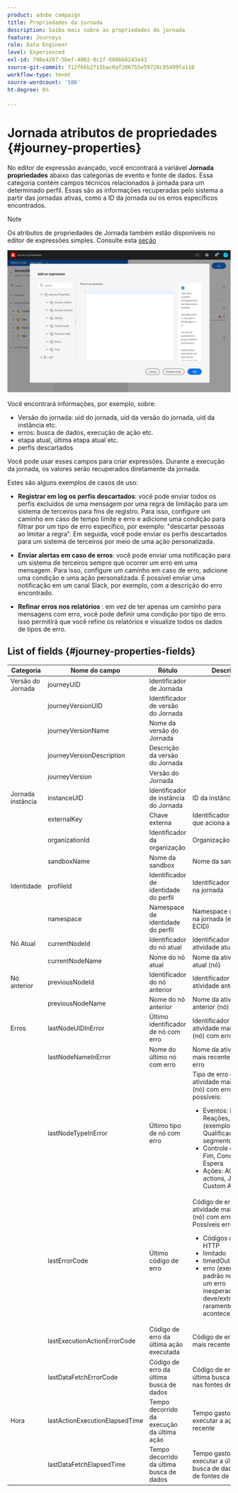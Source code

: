 ```yaml
---
product: adobe campaign
title: Propriedades da jornada
description: Saiba mais sobre as propriedades do jornada
feature: Journeys
role: Data Engineer
level: Experienced
exl-id: 798e4207-5bef-4002-9c1f-608bb6243e43
source-git-commit: 712f66b2715bac0af206755e59728c95499fa110
workflow-type: tm+mt
source-wordcount: '586'
ht-degree: 6%

---
```


# Jornada atributos de propriedades {#journey-properties}

No editor de expressão avançado, você encontrará a variável **Jornada propriedades** abaixo das categorias de evento e fonte de dados. Essa categoria contém campos técnicos relacionados à jornada para um determinado perfil. Essas são as informações recuperadas pelo sistema a partir das jornadas ativas, como a ID da jornada ou os erros específicos encontrados.

>[!NOTE]
>
>Os atributos de propriedades de Jornada também estão disponíveis no editor de expressões simples. Consulte esta [seção](../building-journeys/condition-activity.md#about_condition)

![](../assets/journey-properties.png)

Você encontrará informações, por exemplo, sobre:

* Versão do jornada: uid do jornada, uid da versão do jornada, uid da instância etc.
* erros: busca de dados, execução de ação etc.
* etapa atual, última etapa atual etc.
* perfis descartados

Você pode usar esses campos para criar expressões. Durante a execução da jornada, os valores serão recuperados diretamente da jornada.

Estes são alguns exemplos de casos de uso:

* **Registrar em log os perfis descartados**: você pode enviar todos os perfis excluídos de uma mensagem por uma regra de limitação para um sistema de terceiros para fins de registro. Para isso, configure um caminho em caso de tempo limite e erro e adicione uma condição para filtrar por um tipo de erro específico, por exemplo: &quot;descartar pessoas ao limitar a regra&quot;. Em seguida, você pode enviar os perfis descartados para um sistema de terceiros por meio de uma ação personalizada.

* **Enviar alertas em caso de erros**: você pode enviar uma notificação para um sistema de terceiros sempre que ocorrer um erro em uma mensagem. Para isso, configure um caminho em caso de erro, adicione uma condição e uma ação personalizada. É possível enviar uma notificação em um canal Slack, por exemplo, com a descrição do erro encontrado.

* **Refinar erros nos relatórios** : em vez de ter apenas um caminho para mensagens com erro, você pode definir uma condição por tipo de erro. Isso permitirá que você refine os relatórios e visualize todos os dados de tipos de erro.

## List of fields {#journey-properties-fields}

| Categoria | Nome do campo | Rótulo | Descrição |
|---|---|---|------------|
| Versão do Jornada | journeyUID | Identificador de Jornada |  |
|  | journeyVersionUID | Identificador de versão do Jornada |  |
|  | journeyVersionName | Nome da versão do Jornada |  |
|  | journeyVersionDescription | Descrição da versão do Jornada |  |
|  | journeyVersion | Versão do Jornada |  |
| Jornada instância | instanceUID | Identificador de instância do Jornada | ID da instância |
|  | externalKey | Chave externa | Identificador individual que aciona a jornada |
|  | organizationId | Identificador da organização | Organização da marca |
|  | sandboxName | Nome da sandbox | Nome da sandbox |
| Identidade | profileId | Identificador de identidade do perfil | Identificador do perfil na jornada |
|  | namespace | Namespace de identidade do perfil | Namespace do perfil na jornada (exemplo: ECID) |
| Nó Atual | currentNodeId | Identificador do nó atual | Identificador da atividade atual (nó) |
|  | currentNodeName | Nome do nó atual | Nome da atividade atual (nó) |
| Nó anterior | previousNodeId | Identificador do nó anterior | Identificador da atividade anterior (nó) |
|  | previousNodeName | Nome do nó anterior | Nome da atividade anterior (nó) |
| Erros | lastNodeUIDInError | Último identificador de nó com erro | Identificador da atividade mais recente (nó) com erro |
|  | lastNodeNameInError | Nome do último nó com erro | Nome da atividade mais recente (nó) com erro |
|  | lastNodeTypeInError | Último tipo de nó com erro | Tipo de erro da atividade mais recente (nó) com erro. Tipos possíveis:<ul><li>Eventos: Eventos, Reações, SQ (exemplo: Qualificação de segmento)</li><li>Controle de fluxo: Fim, Condição, Espera</li><li>Ações: ACS actions, Jump, Custom Action</li></ul> |
|  | lastErrorCode | Último código de erro | Código de erro da atividade mais recente (nó) com erro. Possíveis erros: <ul><li>Códigos de erro HTTP</li><li>limitado</li><li>timedOut</li><li>erro (exemplo: padrão no caso de um erro inesperado. Não deve/extremamente raramente acontece)</li></ul> |
|  | lastExecutionActionErrorCode | Código de erro da última ação executada | Código de erro da ação mais recente com erro |
|  | lastDataFetchErrorCode | Código de erro da última busca de dados | Código de erro da última busca de dados nas fontes de dados |
| Hora | lastActionExecutionElapsedTime | Tempo decorrido da execução da última ação | Tempo gasto para executar a ação mais recente |
|  | lastDataFetchElapsedTime | Tempo decorrido da última busca de dados | Tempo gasto para executar a última busca de dados a partir de fontes de dados |
